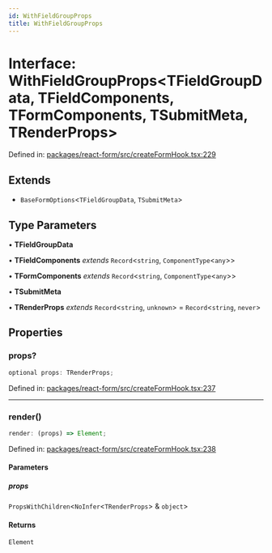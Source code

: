 ```yaml
---
id: WithFieldGroupProps
title: WithFieldGroupProps
---
```


<!-- DO NOT EDIT: this page is autogenerated from the type comments -->

# Interface: WithFieldGroupProps\<TFieldGroupData, TFieldComponents, TFormComponents, TSubmitMeta, TRenderProps\>

Defined in: [packages/react-form/src/createFormHook.tsx:229](https://github.com/TanStack/form/blob/main/packages/react-form/src/createFormHook.tsx#L229)

## Extends

- `BaseFormOptions`\<`TFieldGroupData`, `TSubmitMeta`\>

## Type Parameters

• **TFieldGroupData**

• **TFieldComponents** *extends* `Record`\<`string`, `ComponentType`\<`any`\>\>

• **TFormComponents** *extends* `Record`\<`string`, `ComponentType`\<`any`\>\>

• **TSubmitMeta**

• **TRenderProps** *extends* `Record`\<`string`, `unknown`\> = `Record`\<`string`, `never`\>

## Properties

### props?

```ts
optional props: TRenderProps;
```

Defined in: [packages/react-form/src/createFormHook.tsx:237](https://github.com/TanStack/form/blob/main/packages/react-form/src/createFormHook.tsx#L237)

***

### render()

```ts
render: (props) => Element;
```

Defined in: [packages/react-form/src/createFormHook.tsx:238](https://github.com/TanStack/form/blob/main/packages/react-form/src/createFormHook.tsx#L238)

#### Parameters

##### props

`PropsWithChildren`\<`NoInfer`\<`TRenderProps`\> & `object`\>

#### Returns

`Element`
